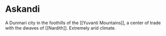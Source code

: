 # Askandi

A Dunmari city in the foothills of the [[Yuvanti Mountains]], a center of trade with the dwaves of [[Nardith]]. Extremely arid climate.